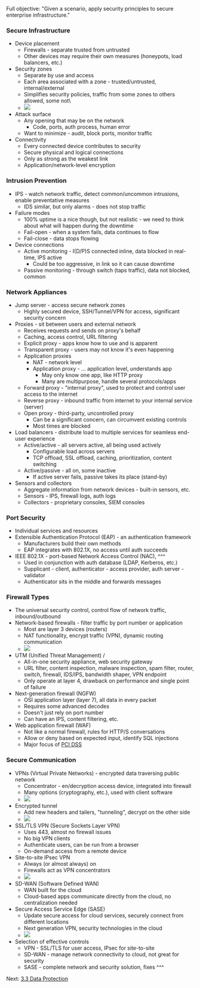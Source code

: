 Full objective: "Given a scenario, apply security principles to secure enterprise
infrastructure."

### Secure Infrastructure
- Device placement
	- Firewalls - separate trusted from untrusted
	- Other devices may require their own measures (honeypots, load balancers, etc.)
- Security zones
	- Separate by use and access
	- Each area associated with a zone - trusted/untrusted, internal/external
	- Simplifies security policies, traffic from some zones to others allowed, some not\\
	- ![](../Resources/3.0/sec-zones.png)
- Attack surface
	- Any opening that may be on the network
		- Code, ports, auth process, human error
	- Want to minimize - audit, block ports, monitor traffic
- Connectivity
	- Every connected device contributes to security
	- Secure physical and logical connections
	- Only as strong as the weakest link
	- Application/network-level encryption
### Intrusion Prevention
- IPS - watch network traffic, detect common/uncommon intrusions, enable preventative measures
	- IDS similar, but only alarms - does not stop traffic
- Failure modes
	- 100% uptime is a nice though, but not realistic - we need to think about what will happen during the downtime
	- Fail-open - when a system fails, data continues to flow
	- Fail-close - data stops flowing
- Device connections
	- Active monitoring - I(D/P)S connected inline, data blocked in real-time, IPS active
		- Could be too aggressive, in link so it can cause downtime
	- Passive monitoring - through switch (taps traffic), data not blocked, common
### Network Appliances
- Jump server - access secure network zones
	- Highly secured device, SSH/Tunnel/VPN for access, significant security concern
- Proxies - sit between users and external network
	- Receives requests and sends on proxy's behalf
	- Caching, access control, URL filtering
	- Explicit proxy - apps know how to use and is apparent
	- Transparent proxy - users may not know it's even happening
	- Application proxies
		- NAT - network level
		- Application proxy - ... application level, understands app
			- May only know one app, like HTTP proxy
			- Many are multipurpose, handle several protocols/apps
	- Forward proxy - "internal proxy", used to protect and control user access to the internet
	- Reverse proxy - inbound traffic from internet to your internal service (server)
	- Open proxy - third-party, uncontrolled proxy
		- Can be a significant concern, can circumvent existing controls
		- Most times are blocked
- Load balancers - distribute load to multiple services for seamless end-user experience
	- Active/active - all servers active, all being used actively
		- Configurable load across servers
		- TCP offload, SSL offload, caching, prioritization, content switching
	- Active/passive - all on, some inactive
		- If active server fails, passive takes its place (stand-by)
- Sensors and collectors
	- Aggregate information from network devices - built-in sensors, etc.
	- Sensors - IPS, firewall logs, auth logs
	- Collectors - proprietary consoles, SIEM consoles
### Port Security
- Individual services and resources
- Extensible Authentication Protocol (EAP) - an authentication framework
	- Manufacturers build their own methods
	- EAP integrates with 802.1X, no access until auth succeeds
- IEEE 802.1X - port-based Network Access Control (NAC), ^^^
	- Used in conjunction with auth database (LDAP, Kerberos, etc.)
	- Supplicant - client, authenticator - access provider, auth server - validator
	- Authenticator sits in the middle and forwards messages
### Firewall Types 
- The universal security control, control flow of network traffic, inbound/outbound
- Network-based firewalls - filter traffic by port number or application
	- Most are layer 3 devices (routers)
	- NAT functionality, encrypt traffic (VPN), dynamic routing communication
	- ![](../Resources/3.0/osi-layers.png)
- UTM (Unified Threat Management) / 
	- All-in-one security appliance, web security gateway
	- URL filter, content inspection, malware inspection, spam filter, router, switch, firewall, IDS/IPS, bandwidth shaper, VPN endpoint
	- Only operate at layer 4, drawback on performance and single point of failure
- Next-generation firewall (NGFW)
	- OSI application layer (layer 7), all data in every packet
	- Requires some advanced decodes
	- Doesn't just rely on port number
	- Can have an IPS, content filtering, etc.
- Web application firewall (WAF)
	- Not like a normal firewall, rules for HTTP/S conversations
	- Allow or deny based on expected input, identify SQL injections
	- Major focus of [PCI DSS](https://en.wikipedia.org/wiki/Payment_Card_Industry_Data_Security_Standard)
### Secure Communication
- VPNs (Virtual Private Networks) - encrypted data traversing public network
	- Concentrator - en/decryption access device, integrated into firewall
	- Many options (cryptography, etc.), used with client software
	- ![](../Resources/3.0/vpn-tunnel.png)
- Encrypted tunnel
	- Add new headers and tailers, "tunneling", decrypt on the other side
	- ![](../Resources/3.0/tun-encryption.png)
- SSL/TLS VPN (Secure Sockets Layer VPN)
	- Uses 443, almost no firewall issues
	- No big VPN clients
	- Authenticate users, can be run from a browser
	- On-demand access from a remote device
- Site-to-site IPsec VPN
	- Always (or almost always) on
	- Firewalls act as VPN concentrators
	- ![](../Resources/3.0/ipsec-vpn.png)
- SD-WAN (Software Defined WAN)
	- WAN built for the cloud
	- Cloud-based apps communicate directly from the cloud, no centralization needed
- Secure Access Service Edge (SASE)
	- Update secure access for cloud services, securely connect from different locations
	- Next generation VPN, security technologies in the cloud
	- ![](../Resources/3.0/sase.png)
- Selection of effective controls
	- VPN - SSL/TLS for user access, IPsec for site-to-site
	- SD-WAN - manage network connectivity to cloud, not great for security
	- SASE - complete network and security solution, fixes ^^^

Next: [3.3 Data Protection](https://github.com/lercc46/Messer-Sec-Plus-Notes/blob/main/3.0%20Security%20Architecture/3.3%20Data%20Protection.md)
